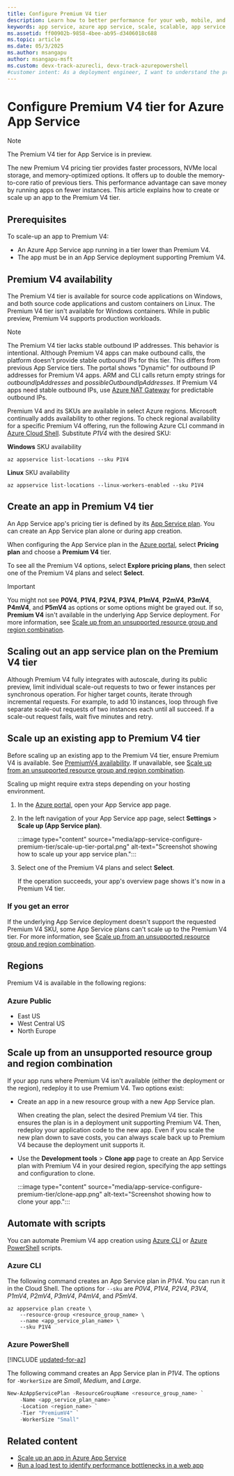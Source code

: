 ```yaml
---
title: Configure Premium V4 tier
description: Learn how to better performance for your web, mobile, and API app in Azure App Service by scaling to the new Premium V4 pricing tier.
keywords: app service, azure app service, scale, scalable, app service plan, app service cost
ms.assetid: ff00902b-9858-4bee-ab95-d3406018c688
ms.topic: article
ms.date: 05/3/2025
ms.author: msangapu
author: msangapu-msft
ms.custom: devx-track-azurecli, devx-track-azurepowershell
#customer intent: As a deployment engineer, I want to understand the process and the benefits of scaling up apps to the Premium V4 pricing tier in Azure App Service.
---
```


# Configure Premium V4 tier for Azure App Service

> [!NOTE]
> The Premium V4 tier for App Service is in preview.
>

The new Premium V4 pricing tier provides faster processors, NVMe local storage, and memory-optimized options. It offers up to double the memory-to-core ratio of previous tiers. This performance advantage can save money by running apps on fewer instances. This article explains how to create or scale up an app to the Premium V4 tier.

## Prerequisites

To scale-up an app to Premium V4:

- An Azure App Service app running in a tier lower than Premium V4.
- The app must be in an App Service deployment supporting Premium V4.

<a name="availability"></a>

## Premium V4 availability

The Premium V4 tier is available for source code applications on Windows, and both source code applications and custom containers on Linux. The Premium V4 tier isn't available for Windows containers. While in public preview, Premium V4 supports production workloads.

> [!NOTE]
> The Premium V4 tier lacks stable outbound IP addresses. This behavior is intentional. Although Premium V4 apps can make outbound calls, the platform doesn't provide stable outbound IPs for this tier. This differs from previous App Service tiers. The portal shows "Dynamic" for outbound IP addresses for Premium V4 apps. ARM and CLI calls return empty strings for *outboundIpAddresses* and *possibleOutboundIpAddresses*. If Premium V4 apps need stable outbound IPs, use [Azure NAT Gateway](overview-nat-gateway-integration.md) for predictable outbound IPs.

Premium V4 and its SKUs are available in select Azure regions. Microsoft continually adds availability to other regions. To check regional availability for a specific Premium V4 offering, run the following Azure CLI command in [Azure Cloud Shell](../cloud-shell/overview.md). Substitute *P1V4* with the desired SKU:

**Windows** SKU availability

```azurecli-interactive
az appservice list-locations --sku P1V4
```
**Linux** SKU availability

```azurecli-interactive
az appservice list-locations --linux-workers-enabled --sku P1V4
```

<a name="create"></a>

## Create an app in Premium V4 tier

An App Service app's pricing tier is defined by its [App Service plan](overview-hosting-plans.md). You can create an App Service plan alone or during app creation.

When configuring the App Service plan in the <a href="https://portal.azure.com" target="_blank">Azure portal</a>, select **Pricing plan** and choose a **Premium V4** tier.

To see all the Premium V4 options, select **Explore pricing plans**, then select one of the Premium V4 plans and select **Select**.

> [!IMPORTANT]
> You might not see **P0V4**, **P1V4**, **P2V4**, **P3V4**, **P1mV4**, **P2mV4**, **P3mV4**, **P4mV4**, and **P5mV4** as options or some options might be grayed out. If so, **Premium V4** isn't available in the underlying App Service deployment. For more information, see [Scale up from an unsupported resource group and region combination](#unsupported).

## Scaling out an app service plan on the Premium V4 tier

Although Premium V4 fully integrates with autoscale, during its public preview, limit individual scale-out requests to two or fewer instances per synchronous operation. For higher target counts, iterate through incremental requests. For example, to add 10 instances, loop through five separate scale-out requests of two instances each until all succeed. If a scale-out request fails, wait five minutes and retry.

## Scale up an existing app to Premium V4 tier

Before scaling up an existing app to the Premium V4 tier, ensure Premium V4 is available. See [PremiumV4 availability](#availability). If unavailable, see [Scale up from an unsupported resource group and region combination](#unsupported).

Scaling up might require extra steps depending on your hosting environment.

1. In the <a href="https://portal.azure.com" target="_blank">Azure portal</a>, open your App Service app page.

1. In the left navigation of your App Service app page, select **Settings** > **Scale up (App Service plan)**.

   :::image type="content" source="media/app-service-configure-premium-tier/scale-up-tier-portal.png" alt-text="Screenshot showing how to scale up your app service plan.":::

1. Select one of the Premium V4 plans and select **Select**.

   If the operation succeeds, your app's overview page shows it's now in a Premium V4 tier.

### If you get an error

If the underlying App Service deployment doesn't support the requested Premium V4 SKU, some App Service plans can't scale up to the Premium V4 tier. For more information, see [Scale up from an unsupported resource group and region combination](#unsupported).

<a name="unsupported"></a>

## Regions

Premium V4 is available in the following regions:

### Azure Public

- East US
- West Central US
- North Europe


## Scale up from an unsupported resource group and region combination

If your app runs where Premium V4 isn't available (either the deployment or the region), redeploy it to use Premium V4. Two options exist:

- Create an app in a new resource group with a new App Service plan.

  When creating the plan, select the desired Premium V4 tier. This ensures the plan is in a deployment unit supporting Premium V4. Then, redeploy your application code to the new app. Even if you scale the new plan down to save costs, you can always scale back up to Premium V4 because the deployment unit supports it.

- Use the **Development tools** > **Clone app** page to create an App Service plan with Premium V4 in your desired region, specifying the app settings and configuration to clone.

  :::image type="content" source="media/app-service-configure-premium-tier/clone-app.png" alt-text="Screenshot showing how to clone your app.":::

## Automate with scripts

You can automate Premium V4 app creation using [Azure CLI](/cli/azure/install-azure-cli) or [Azure PowerShell](/powershell/azure/) scripts.

### Azure CLI

The following command creates an App Service plan in *P1V4*. You can run it in the Cloud Shell. The options for `--sku` are *P0V4*, *P1V4*, *P2V4*, *P3V4*, *P1mV4*, *P2mV4*, *P3mV4*, *P4mV4*, and *P5mV4*.

```azurecli
az appservice plan create \
    --resource-group <resource_group_name> \
    --name <app_service_plan_name> \
    --sku P1V4
```

### Azure PowerShell

[!INCLUDE [updated-for-az](~/reusable-content/ce-skilling/azure/includes/updated-for-az.md)]

The following command creates an App Service plan in _P1V4_. The options for `-WorkerSize` are *Small*, *Medium*, and *Large*.

```powershell
New-AzAppServicePlan -ResourceGroupName <resource_group_name> `
    -Name <app_service_plan_name> `
    -Location <region_name> `
    -Tier "PremiumV4" `
    -WorkerSize "Small"
```

## Related content

- [Scale up an app in Azure App Service](manage-scale-up.md)
- [Run a load test to identify performance bottlenecks in a web app](../load-testing/tutorial-identify-bottlenecks-azure-portal.md)
